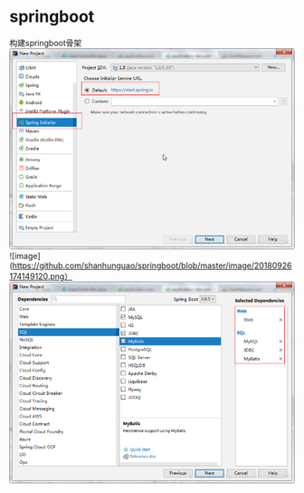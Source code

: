 # springboot
构建springboot骨架
![image](https://github.com/shanhunguao/springboot/blob/master/image/20180926174038560.png)
![image](https://github.com/shanhunguao/springboot/blob/master/image/20180926174149120.png）
![image](https://github.com/shanhunguao/springboot/blob/master/image/20180926174507971.png)



